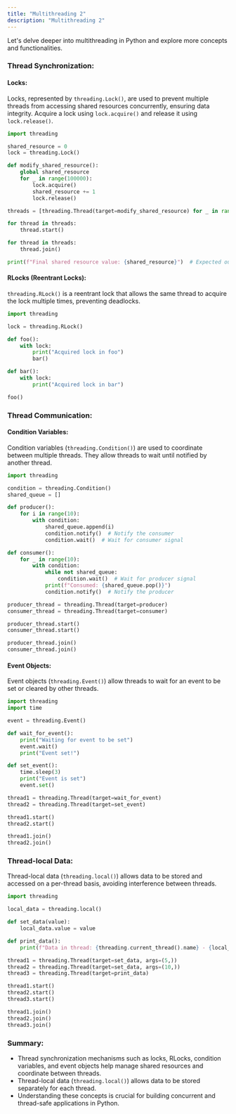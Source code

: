 ```yaml
---
title: "Multithreading 2"
description: "Multithreading 2"
---
```


Let's delve deeper into multithreading in Python and explore more concepts and functionalities.

### Thread Synchronization:

#### Locks:

Locks, represented by `threading.Lock()`, are used to prevent multiple threads from accessing shared resources concurrently, ensuring data integrity. Acquire a lock using `lock.acquire()` and release it using `lock.release()`.

```python
import threading

shared_resource = 0
lock = threading.Lock()

def modify_shared_resource():
    global shared_resource
    for _ in range(100000):
        lock.acquire()
        shared_resource += 1
        lock.release()

threads = [threading.Thread(target=modify_shared_resource) for _ in range(5)]

for thread in threads:
    thread.start()

for thread in threads:
    thread.join()

print(f"Final shared resource value: {shared_resource}")  # Expected output: 500000
```

#### RLocks (Reentrant Locks):

`threading.RLock()` is a reentrant lock that allows the same thread to acquire the lock multiple times, preventing deadlocks.

```python
import threading

lock = threading.RLock()

def foo():
    with lock:
        print("Acquired lock in foo")
        bar()

def bar():
    with lock:
        print("Acquired lock in bar")

foo()
```

### Thread Communication:

#### Condition Variables:

Condition variables (`threading.Condition()`) are used to coordinate between multiple threads. They allow threads to wait until notified by another thread.

```python
import threading

condition = threading.Condition()
shared_queue = []

def producer():
    for i in range(10):
        with condition:
            shared_queue.append(i)
            condition.notify()  # Notify the consumer
            condition.wait()  # Wait for consumer signal

def consumer():
    for _ in range(10):
        with condition:
            while not shared_queue:
                condition.wait()  # Wait for producer signal
            print(f"Consumed: {shared_queue.pop()}")
            condition.notify()  # Notify the producer

producer_thread = threading.Thread(target=producer)
consumer_thread = threading.Thread(target=consumer)

producer_thread.start()
consumer_thread.start()

producer_thread.join()
consumer_thread.join()
```

#### Event Objects:

Event objects (`threading.Event()`) allow threads to wait for an event to be set or cleared by other threads.

```python
import threading
import time

event = threading.Event()

def wait_for_event():
    print("Waiting for event to be set")
    event.wait()
    print("Event set!")

def set_event():
    time.sleep(3)
    print("Event is set")
    event.set()

thread1 = threading.Thread(target=wait_for_event)
thread2 = threading.Thread(target=set_event)

thread1.start()
thread2.start()

thread1.join()
thread2.join()
```

### Thread-local Data:

Thread-local data (`threading.local()`) allows data to be stored and accessed on a per-thread basis, avoiding interference between threads.

```python
import threading

local_data = threading.local()

def set_data(value):
    local_data.value = value

def print_data():
    print(f"Data in thread: {threading.current_thread().name} - {local_data.value}")

thread1 = threading.Thread(target=set_data, args=(5,))
thread2 = threading.Thread(target=set_data, args=(10,))
thread3 = threading.Thread(target=print_data)

thread1.start()
thread2.start()
thread3.start()

thread1.join()
thread2.join()
thread3.join()
```

### Summary:

- Thread synchronization mechanisms such as locks, RLocks, condition variables, and event objects help manage shared resources and coordinate between threads.
- Thread-local data (`threading.local()`) allows data to be stored separately for each thread.
- Understanding these concepts is crucial for building concurrent and thread-safe applications in Python.